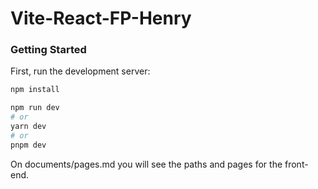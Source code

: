 # Vite-React-FP-Henry

### Getting Started

First, run the development server:

```bash
npm install 

npm run dev
# or
yarn dev
# or
pnpm dev
```

On documents/pages.md you will see the paths and pages for the front-end.